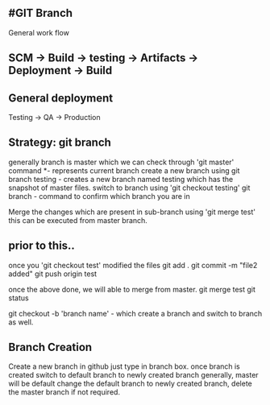 #GIT Branch
-
General work flow

SCM -> Build -> testing -> Artifacts -> Deployment -> Build
-
General deployment
-
Testing -> QA -> Production

Strategy:
git branch 
-
generally branch is master which we can check through 'git master' command
*- represents current branch
create a new branch using git branch testing - creates a new branch named testing which has the snapshot of master files.
switch to branch using 'git checkout testing'
git branch - command to confirm which branch you are in

Merge the changes which are present in sub-branch using 'git merge test' this can be executed from master branch.

prior to this..
- 
once you 'git checkout test'
modified the files
git add .
git commit -m "file2 added"
git push origin test

once the above done, we will able to merge from master.
git merge test
git status

git checkout -b 'branch name' - which create a branch and switch to branch as well.

Branch Creation
-
Create a new branch in github just type in branch box.
once branch is created switch to default branch to newly created branch
generally, master will be default
change the default branch to newly created branch, delete the master branch if not required.



